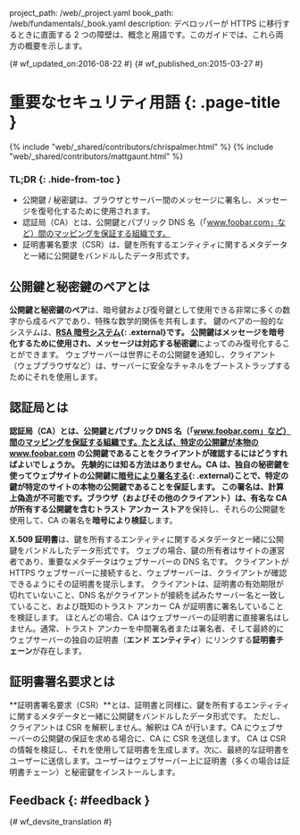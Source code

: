 project_path: /web/_project.yaml book_path: /web/fundamentals/_book.yaml description: デベロッパーが HTTPS に移行するときに直面する 2 つの障壁は、概念と用語です。このガイドでは、これら両方の概要を示します。

{# wf_updated_on:2016-08-22 #} {# wf_published_on:2015-03-27 #}

# 重要なセキュリティ用語 {: .page-title }

{% include "web/_shared/contributors/chrispalmer.html" %} {% include "web/_shared/contributors/mattgaunt.html" %}

### TL;DR {: .hide-from-toc }

* 公開鍵 / 秘密鍵は、ブラウザとサーバー間のメッセージに署名し、メッセージを復号化するために使用されます。
* 認証局（CA）とは、公開鍵とパブリック DNS 名（「www.foobar.com」など）間のマッピングを保証する組織です。
* 証明書署名要求（CSR）は、鍵を所有するエンティティに関するメタデータと一緒に公開鍵をバンドルしたデータ形式です。

## 公開鍵と秘密鍵のペアとは

**公開鍵と秘密鍵のペア**は、暗号鍵および復号鍵として使用できる非常に多くの数字から成るペアであり、特殊な数学的関係を共有します。 鍵のペアの一般的なシステムは、**[RSA 暗号システム](https://en.wikipedia.org/wiki/RSA_(cryptosystem)){: .external}**です。 **公開鍵**はメッセージを暗号化するために使用され、メッセージは対応する**秘密鍵**によってのみ復号化することができます。 ウェブサーバーは世界にその公開鍵を通知し、クライアント（ウェブブラウザなど）は、サーバーに安全なチャネルをブートストラップするためにそれを使用します。

## 認証局とは

**認証局（CA）**とは、公開鍵とパブリック DNS 名（「www.foobar.com」など）間のマッピングを保証する組織です。たとえば、特定の公開鍵が本物の www.foobar.com の公開鍵であることをクライアントが確認するにはどうすればよいでしょうか。 先験的には知る方法はありません。CA は、独自の秘密鍵を使ってウェブサイトの公開鍵に**[暗号により署名する](https://en.wikipedia.org/wiki/RSA_(cryptosystem)#Signing_messages){: .external}**ことで、特定の鍵が特定のサイトの本物の公開鍵であることを保証します。 この署名は、計算上偽造が不可能です。ブラウザ（およびその他のクライアント）は、有名な CA が所有する公開鍵を含む**トラスト アンカー ストア**を保持し、それらの公開鍵を使用して、CA の署名を**暗号により検証**します。

**X.509 証明書**は、鍵を所有するエンティティに関するメタデータと一緒に公開鍵をバンドルしたデータ形式です。 ウェブの場合、鍵の所有者はサイトの運営者であり、重要なメタデータはウェブサーバーの DNS 名です。 クライアントが HTTPS ウェブサーバーに接続すると、ウェブサーバーは、クライアントが確認できるようにその証明書を提示します。 クライアントは、証明書の有効期限が切れていないこと、DNS 名がクライアントが接続を試みたサーバー名と一致していること、および既知のトラスト アンカー CA が証明書に署名していることを検証します。 ほとんどの場合、CA はウェブサーバーの証明書に直接署名はしません。通常、トラスト アンカーを中間署名者または署名者、そして最終的にウェブサーバーの独自の証明書（**エンド エンティティ**）にリンクする**証明書チェーン**が存在します。

## 証明書署名要求とは

**証明書署名要求（CSR）**とは、証明書と同様に、鍵を所有するエンティティに関するメタデータと一緒に公開鍵をバンドルしたデータ形式です。 ただし、クライアントは CSR を解釈しません。解釈は CA が行います。CA にウェブサーバーの公開鍵の保証を求める場合に、CA に CSR を送信します。 CA は CSR の情報を検証し、それを使用して証明書を生成します。次に、最終的な証明書をユーザーに送信します。ユーザーはウェブサーバー上に証明書（多くの場合は証明書チェーン）と秘密鍵をインストールします。

## Feedback {: #feedback }

{# wf_devsite_translation #}